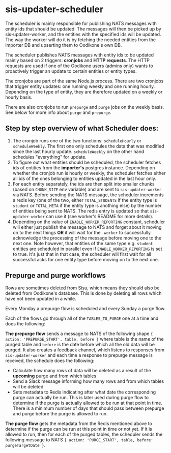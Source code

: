# sis-updater-scheduler

The scheduler is mainly responsible for publishing NATS messages with entity ids that should be updated. The messages will then be picked up by sis-updater-worker, and the entities with the specified ids will be updated. The way the worker will do it is by fetching the needed entities from the importer DB and upserting them to Oodikone's own DB.

The scheduler publishes NATS messages with entity ids to be updated mainly based on 2 triggers:
**cronjobs** and **HTTP requests**. The HTTP requests are used if one of the Oodikone users (admins only) wants to proactively trigger an update to certain entities or entity types.

The cronjobs are part of the same Node.js process. There are two cronjobs that trigger entity updates: one running weekly and one running hourly. Depending on the type of entity, they are therefore updated on a weekly or hourly basis.

There are also cronjobs to run `prepurge` and `purge` jobs on the weekly basis. See below for more info about `purge` and `prepurge`.

## Step by step overview of what Scheduler does:

1. The cronjob runs one of the two functions: `scheduleHourly` or `scheduleWeekly`. The first one only schedules the data that was modified since the last hourly update. `scheduleWeekly` on the other hand schedules "everything" for update.
2. To figure out what entities should be scheduled, the scheduler fetches ids of entities from the **importer's** postgres instance. Depending on whether the cronjob run is hourly or weekly, the scheduler fetches either all ids of the ones belonging to entities updated in the last hour only.
3. For each entity separately, the ids are then split into smaller chunks (based on `CHUNK_SIZE` env variable) and are sent to `sis-updater-worker` via NATS. Before sending the NATS message, the scheduler increments a redis key (one of the two, either `TOTAL_STUDENTS` if the entity type is `student` or `TOTAL_META` if the entity type is anothing else) by the number of entities being sent to NATS. The redis entry is updated so that `sis-updater-worker` can use it (see worker's README for more details).
4. Depending on the value of `ENABLE_WORKER_REPORTING` constant, scheduler will either just publish the message to NATS and forget about it moving on to the next things **OR** it will wait for the `-worker` to successfully acknowledge the processing of the message before moving one to the next one. Note however, that entities of the same type e.g. `student` entities are scheduled in parallel even if `ENABLE_WORKER_REPORTING` is set to true. It's just that in that case, the scheduler will first wait for all successful acks for one entity type before moving on to the next one.  

## Prepurge and purge workflows

Rows are sometimes deleted from Sisu, which means they should also be deleted from Oodikone's database. This is done by deleting all rows which have not been updated in a while.

Every Monday a prepurge flow is scheduled and every Sunday a purge flow.

Each of the flows go through all of the `TABLES_TO_PURGE` one at a time and does the following:

**The prepurge flow** sends a message to NATS of the following shape `{ action: 'PREPURGE_START', table, before }` where table is the name of the purged table and `before` is the date before which all the old data will be purged.
It also creates a feedback channel, which listens to responses from `sis-updater-worker` and each time a response to prepurge message is received, the schedule does the following:
- Calculate how many rows of data will be deleted as a result of the **upcoming** purge and from which tables
- Send a Slack message informing how many rows and from which tables will be deleted
- Sets metadata to Redis indicating after what date the corresponding purge can actually be run. This is later used during purge flow to determine if the purge is actually allowed to be run at that point in time. There is a minimum number of days that should pass between prepurge and purge before the purge is allowed to run.

**The purge flow** gets the metadata from the Redis mentioned above to determine if the purge can be run at this point in time or not yet. If it is allowed to run, then for each of the purged tables, the scheduler sends the following message to NATS `{ action: 'PURGE_START', table, before: purgeTargetDate }`.

